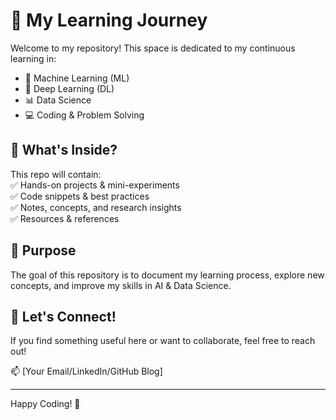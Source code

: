 # 🚀 My Learning Journey  

Welcome to my repository! This space is dedicated to my continuous learning in:  

- 🧠 Machine Learning (ML)  
- 🤖 Deep Learning (DL)  
- 📊 Data Science  
- 💻 Coding & Problem Solving  

## 📌 What's Inside?  
This repo will contain:  
✅ Hands-on projects & mini-experiments  
✅ Code snippets & best practices  
✅ Notes, concepts, and research insights  
✅ Resources & references  

## 🎯 Purpose  
The goal of this repository is to document my learning process, explore new concepts, and improve my skills in AI & Data Science.  

## 🚀 Let's Connect!  
If you find something useful here or want to collaborate, feel free to reach out!  

📫 [Your Email/LinkedIn/GitHub Blog]  

---

Happy Coding! 🚀
